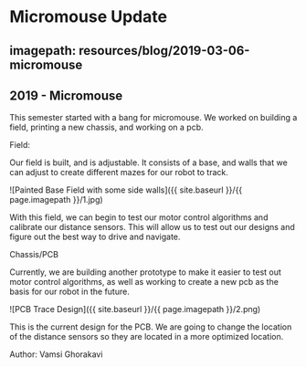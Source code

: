 # Micromouse Update
## imagepath: resources/blog/2019-03-06-micromouse
## 2019 - Micromouse

This semester started with a bang for micromouse. We worked on building a field, printing a new chassis, and working on a pcb.

Field:

Our field is built, and is adjustable. It consists of a base, and walls that we can adjust to create different mazes for our robot to track.

![Painted Base Field with some side walls]({{ site.baseurl }}/{{ page.imagepath }}/1.jpg)

With this field, we can begin to test our motor control algorithms and calibrate our distance sensors. This will allow us to test out our designs and figure out the best way to drive and navigate.

Chassis/PCB

Currently, we are building another prototype to make it easier to test out motor control algorithms, as well as working to create a new pcb as the basis for our robot in the future.

![PCB Trace Design]({{ site.baseurl }}/{{ page.imagepath }}/2.png)

This is the current design for the PCB. We are going to change the location of the distance sensors so they are located in a more optimized location.


Author: Vamsi Ghorakavi
